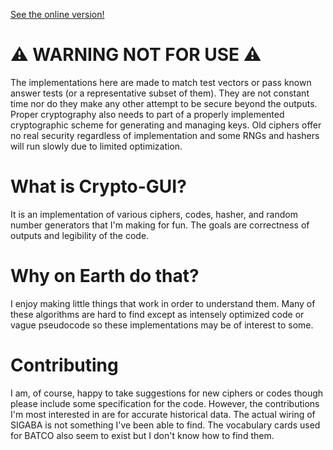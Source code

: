 [See the online version!](https://symmetricchaos.github.io/)

# ⚠ WARNING NOT FOR USE ⚠
The implementations here are made to match test vectors or pass known answer tests (or a representative subset of them). They are not constant time nor do they make any other attempt to be secure beyond the outputs. Proper cryptography also needs to part of a properly implemented cryptographic scheme for generating and managing keys. Old ciphers offer no real security regardless of implementation and some RNGs and hashers will run slowly due to limited optimization.

# What is Crypto-GUI?
It is an implementation of various ciphers, codes, hasher, and random number generators that I'm making for fun. The goals are correctness of outputs and legibility of the code.

# Why on Earth do that?
I enjoy making little things that work in order to understand them. Many of these algorithms are hard to find except as intensely optimized code or vague pseudocode so these implementations may be of interest to some.

# Contributing
I am, of course, happy to take suggestions for new ciphers or codes though please include some specification for the code. However, the contributions I'm most interested in are for accurate historical data. The actual wiring of SIGABA is not something I've been able to find. The vocabulary cards used for BATCO also seem to exist but I don't know how to find them.